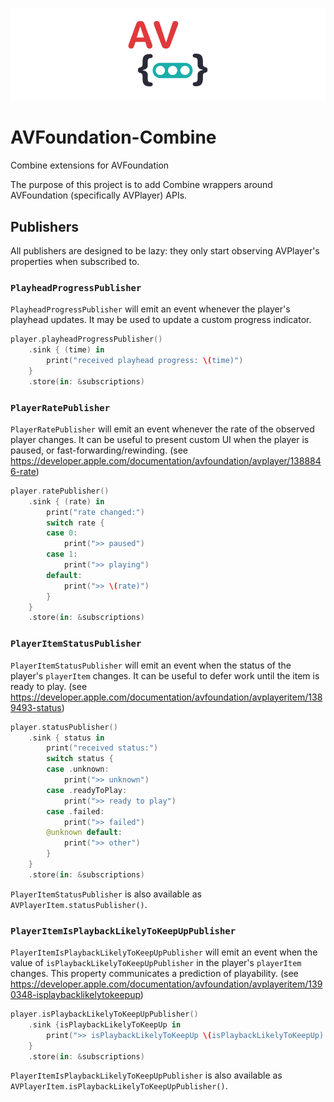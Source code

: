 ![Combine wrappers for AVPlayer](images/Header.png)

# AVFoundation-Combine
Combine extensions for AVFoundation

The purpose of this project is to add Combine wrappers around AVFoundation (specifically AVPlayer) APIs.

## Publishers
All publishers are designed to be lazy: they only start observing AVPlayer's properties when subscribed to.

### `PlayheadProgressPublisher`
`PlayheadProgressPublisher` will emit an event whenever the player's playhead updates. It may be used to update a custom progress indicator.
```swift
player.playheadProgressPublisher()
    .sink { (time) in
        print("received playhead progress: \(time)")
    }
    .store(in: &subscriptions)
```

### `PlayerRatePublisher`
`PlayerRatePublisher` will emit an event whenever the rate of the observed player changes. It can be useful to present custom UI when the player is paused, or fast-forwarding/rewinding. (see https://developer.apple.com/documentation/avfoundation/avplayer/1388846-rate)
```swift
player.ratePublisher()
    .sink { (rate) in
        print("rate changed:")
        switch rate {
        case 0:
            print(">> paused")
        case 1:
            print(">> playing")
        default:
            print(">> \(rate)")
        }
    }
    .store(in: &subscriptions)
```

### `PlayerItemStatusPublisher`
`PlayerItemStatusPublisher` will emit an event when the status of the player's `playerItem` changes. It can be useful to defer work until the item is ready to play. (see https://developer.apple.com/documentation/avfoundation/avplayeritem/1389493-status)

```swift
player.statusPublisher()
    .sink { status in
        print("received status:")
        switch status {
        case .unknown:
            print(">> unknown")
        case .readyToPlay:
            print(">> ready to play")
        case .failed:
            print(">> failed")
        @unknown default:
            print(">> other")
        }
    }
    .store(in: &subscriptions)
```

`PlayerItemStatusPublisher` is also available as `AVPlayerItem.statusPublisher()`.

### `PlayerItemIsPlaybackLikelyToKeepUpPublisher`
`PlayerItemIsPlaybackLikelyToKeepUpPublisher` will emit an event when the value of `isPlaybackLikelyToKeepUpPublisher` in the player's `playerItem` changes. This property communicates a prediction of playability. (see https://developer.apple.com/documentation/avfoundation/avplayeritem/1390348-isplaybacklikelytokeepup)

```swift
player.isPlaybackLikelyToKeepUpPublisher()
    .sink {isPlaybackLikelyToKeepUp in
        print(">> isPlaybackLikelyToKeepUp \(isPlaybackLikelyToKeepUp) ")
    }
    .store(in: &subscriptions)
```

`PlayerItemIsPlaybackLikelyToKeepUpPublisher` is also available as `AVPlayerItem.isPlaybackLikelyToKeepUpPublisher()`.